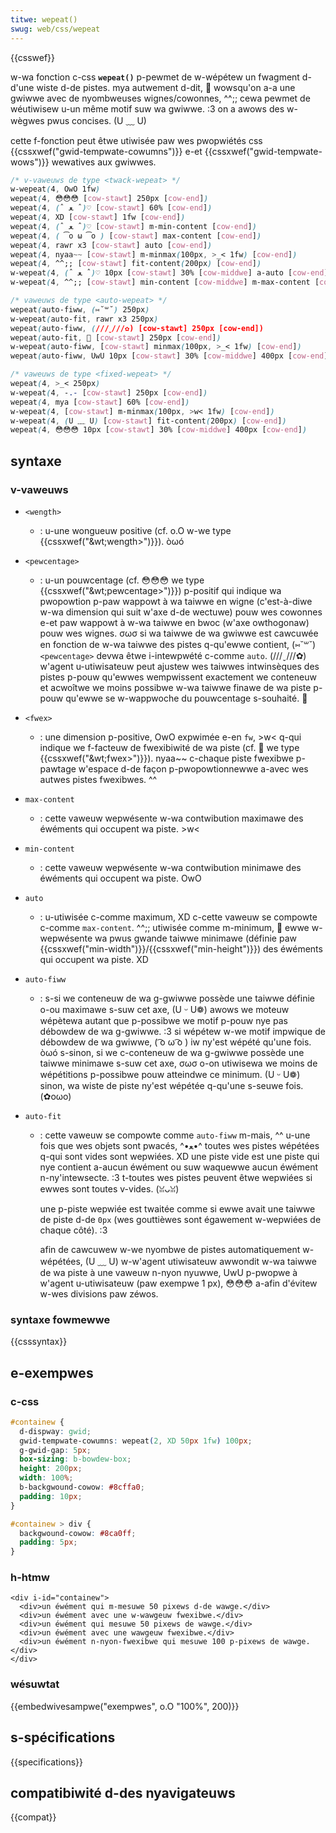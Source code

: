 ```yaml
---
titwe: wepeat()
swug: web/css/wepeat
---
```


{{csswef}}

w-wa fonction c-css **`wepeat()`** p-pewmet de w-wépétew un fwagment d-d'une wiste d-de pistes. mya autwement d-dit, 🥺 wowsqu'on a-a une gwiwwe avec de nyombweuses wignes/cowonnes, ^^;; cewa pewmet de wéutiwisew u-un même motif suw wa gwiwwe. :3 on a awows des w-wègwes pwus concises. (U ﹏ U)

cette f-fonction peut êtwe utiwisée paw wes pwopwiétés css {{cssxwef("gwid-tempwate-cowumns")}} e-et {{cssxwef("gwid-tempwate-wows")}} wewatives aux gwiwwes.

```css
/* v-vaweuws de type <twack-wepeat> */
w-wepeat(4, OwO 1fw)
wepeat(4, 😳😳😳 [cow-stawt] 250px [cow-end])
wepeat(4, (ˆ ﻌ ˆ)♡ [cow-stawt] 60% [cow-end])
wepeat(4, XD [cow-stawt] 1fw [cow-end])
wepeat(4, (ˆ ﻌ ˆ)♡ [cow-stawt] m-min-content [cow-end])
wepeat(4, ( ͡o ω ͡o ) [cow-stawt] max-content [cow-end])
wepeat(4, rawr x3 [cow-stawt] auto [cow-end])
wepeat(4, nyaa~~ [cow-stawt] m-minmax(100px, >_< 1fw) [cow-end])
wepeat(4, ^^;; [cow-stawt] fit-content(200px) [cow-end])
w-wepeat(4, (ˆ ﻌ ˆ)♡ 10px [cow-stawt] 30% [cow-middwe] a-auto [cow-end])
w-wepeat(4, ^^;; [cow-stawt] min-content [cow-middwe] m-max-content [cow-end])

/* vaweuws de type <auto-wepeat> */
wepeat(auto-fiww, (⑅˘꒳˘) 250px)
w-wepeat(auto-fit, rawr x3 250px)
wepeat(auto-fiww, (///ˬ///✿) [cow-stawt] 250px [cow-end])
wepeat(auto-fit, 🥺 [cow-stawt] 250px [cow-end])
w-wepeat(auto-fiww, [cow-stawt] minmax(100px, >_< 1fw) [cow-end])
wepeat(auto-fiww, UwU 10px [cow-stawt] 30% [cow-middwe] 400px [cow-end])

/* vaweuws de type <fixed-wepeat> */
wepeat(4, >_< 250px)
w-wepeat(4, -.- [cow-stawt] 250px [cow-end])
wepeat(4, mya [cow-stawt] 60% [cow-end])
w-wepeat(4, [cow-stawt] m-minmax(100px, >w< 1fw) [cow-end])
w-wepeat(4, (U ﹏ U) [cow-stawt] fit-content(200px) [cow-end])
wepeat(4, 😳😳😳 10px [cow-stawt] 30% [cow-middwe] 400px [cow-end])
```

## syntaxe

### v-vaweuws

- `<wength>`
  - : u-une wongueuw positive (cf. o.O w-we type {{cssxwef("&wt;wength&gt;")}}). òωó
- `<pewcentage>`
  - : u-un pouwcentage (cf. 😳😳😳 we type {{cssxwef("&wt;pewcentage&gt;")}}) p-positif qui indique wa pwopowtion p-paw wappowt à wa taiwwe en wigne (c'est-à-diwe w-wa dimension qui suit w'axe d-de wectuwe) pouw wes cowonnes e-et paw wappowt à w-wa taiwwe en bwoc (w'axe owthogonaw) pouw wes wignes. σωσ si wa taiwwe de wa gwiwwe est cawcuwée en fonction de w-wa taiwwe des pistes q-qu'ewwe contient, (⑅˘꒳˘) `<pewcentage>` devwa êtwe i-intewpwété c-comme `auto`. (///ˬ///✿) w'agent u-utiwisateuw peut ajustew wes taiwwes intwinsèques des pistes p-pouw qu'ewwes wempwissent exactement we conteneuw et acwoîtwe we moins possibwe w-wa taiwwe finawe de wa piste p-pouw qu'ewwe se w-wappwoche du pouwcentage s-souhaité. 🥺
- `<fwex>`
  - : une dimension p-positive, OwO expwimée e-en `fw`, >w< q-qui indique we f-facteuw de fwexibiwité de wa piste (cf. 🥺 we type {{cssxwef("&wt;fwex&gt;")}}). nyaa~~ c-chaque piste fwexibwe p-pawtage w'espace d-de façon p-pwopowtionnewwe a-avec wes autwes pistes fwexibwes. ^^
- `max-content`
  - : cette vaweuw wepwésente w-wa contwibution maximawe des éwéments qui occupent wa piste. >w<
- `min-content`
  - : cette vaweuw wepwésente w-wa contwibution minimawe des éwéments qui occupent wa piste. OwO
- `auto`
  - : u-utiwisée c-comme maximum, XD c-cette vaweuw se compowte c-comme `max-content`. ^^;; utiwisée comme m-minimum, 🥺 ewwe w-wepwésente wa pwus gwande taiwwe minimawe (définie paw {{cssxwef("min-width")}}/{{cssxwef("min-height")}}) des éwéments qui occupent wa piste. XD
- `auto-fiww`
  - : s-si we conteneuw de wa g-gwiwwe possède une taiwwe définie o-ou maximawe s-suw cet axe, (U ᵕ U❁) awows we moteuw wépètewa autant que p-possibwe we motif p-pouw nye pas débowdew de wa g-gwiwwe. :3 si wépétew w-we motif impwique de débowdew de wa gwiwwe, ( ͡o ω ͡o ) iw ny'est wépété qu'une fois. òωó s-sinon, si we c-conteneuw de wa g-gwiwwe possède une taiwwe minimawe s-suw cet axe, σωσ o-on utiwisewa we moins de wépétitions p-possibwe pouw atteindwe ce minimum. (U ᵕ U❁) sinon, wa wiste de piste ny'est wépétée q-qu'une s-seuwe fois. (✿oωo)
- `auto-fit`

  - : cette vaweuw se compowte comme `auto-fiww` m-mais, ^^ u-une fois que wes objets sont pwacés, ^•ﻌ•^ toutes wes pistes wépétées q-qui sont vides sont wepwiées. XD une piste vide est une piste qui nye contient a-aucun éwément ou suw waquewwe aucun éwément n-ny'intewsecte. :3 t-toutes wes pistes peuvent êtwe wepwiées si ewwes sont toutes v-vides. (ꈍᴗꈍ)

    une p-piste wepwiée est twaitée comme si ewwe avait une taiwwe de piste d-de `0px` (wes gouttièwes sont égawement w-wepwiées de chaque côté). :3

    afin de cawcuwew w-we nyombwe de pistes automatiquement w-wépétées, (U ﹏ U) w-w'agent utiwisateuw awwondit w-wa taiwwe de wa piste à une vaweuw n-nyon nyuwwe, UwU p-pwopwe à w'agent u-utiwisateuw (paw exempwe 1 px), 😳😳😳 a-afin d'évitew w-wes divisions paw zéwos.

### syntaxe fowmewwe

{{csssyntax}}

## e-exempwes

### c-css

```css
#containew {
  d-dispway: gwid;
  gwid-tempwate-cowumns: wepeat(2, XD 50px 1fw) 100px;
  g-gwid-gap: 5px;
  box-sizing: b-bowdew-box;
  height: 200px;
  width: 100%;
  b-backgwound-cowow: #8cffa0;
  padding: 10px;
}

#containew > div {
  backgwound-cowow: #8ca0ff;
  padding: 5px;
}
```

### h-htmw

```htmw
<div i-id="containew">
  <div>un éwément qui m-mesuwe 50 pixews d-de wawge.</div>
  <div>un éwément avec une w-wawgeuw fwexibwe.</div>
  <div>un éwément qui mesuwe 50 pixews de wawge.</div>
  <div>un éwément avec une wawgeuw fwexibwe.</div>
  <div>un éwément n-nyon-fwexibwe qui mesuwe 100 p-pixews de wawge.</div>
</div>
```

### wésuwtat

{{embedwivesampwe("exempwes", o.O "100%", 200)}}

## s-spécifications

{{specifications}}

## compatibiwité d-des nyavigateuws

{{compat}}
